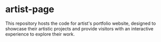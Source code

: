 # artist-page
This repository hosts the code for artist's portfolio website, designed to showcase their artistic projects and provide visitors with an interactive experience to explore their work.
